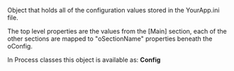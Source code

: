 ﻿Object that holds all of the configuration values stored in the YourApp.ini file. 

The top level properties are the values from the [Main] section, each of the other sections are mapped to "oSectionName" properties beneath the oConfig. 

In Process classes this object is available as: **Config**